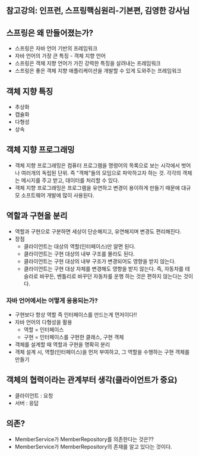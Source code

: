 ## 참고강의: 인프런, 스프링핵심원리-기본편, 김영한 강사님

## 스프링은 왜 만들어졌는가?
- 스프링은 자바 언어 기반의 프레임워크
- 자바 언어의 가장 큰 특징 - 객체 지향 언어
- 스프링은 객체 지향 언어가 가진 강력한 특징을 살려내는 프레임워크
- 스프링은 좋은 객체 지향 애플리케이션을 개발할 수 있게 도와주는 프레임워크

## 객체 지향 특징
- 추상화
- 캡슐화
- 다형성
- 상속

## 객체 지향 프로그래밍
- 객체 지향 프로그래밍은 컴퓨터 프로그램을 명령어의 목록으로 보는 시각에서 벗어나 여러개의 독립된 단위. 즉 "객체"들의 모임으로 파악하고자 하는 것. 각각의 객체는 메시지를 주고 받고, 데이터를 처리할 수 있다.
- 객체 지향 프로그래밍은 프로그램을 유연하고 변경이 용이하게 만들기 때문에 대규모 소프트웨어 개발에 많이 사용된다. 

## 역할과 구현을 분리
- 역할과 구현으로 구분하면 세상이 단순해지고, 유연해지며 변경도 편리해진다.
- 장점
  - 클라이언트는 대상의 역할(인터페이스)만 알면 된다.
  - 클라이언트는 구현 대상의 내부 구조를 몰라도 된다.
  - 클라이언트는 구현 대상의 내부 구조가 변경되어도 영향을 받지 않는다.
  - 클라이언트는 구현 대상 자체를 변경해도 영향을 받지 않는다. 즉, 자동차를 테슬라로 바꾸든, 벤틀리로 바꾸던 자동차를 운행 하는 것은 편하지 않는다는 것이다.
### 자바 언어에서는 어떻게 응용되는가?
- 구현보다 항상 역할 즉 인터페이스를 만드는게 먼저이다!!
- 자바 언어의 다형성을 활용
  - 역할 = 인터페이스
  - 구현 = 인터페이스를 구현한 클래스, 구현 객체
- 객체를 설계할 때 역할과 구현을 명확히 분리
- 객체 설계 시, 역할(인터페이스)을 먼저 부여하고, 그 역할을 수행하는 구현 객체를 만들기

## 객체의 협력이라는 관계부터 생각(클라이언트가 중요)
- 클라이언트 : 요청
- 서버 : 응답

## 의존?
- MemberService가 MemberRepository를 의존한다는 것은??
- MemberService가 MemberRepository의 존재를 알고 있다는 것이다.
